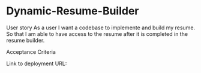 # Dynamic-Resume-Builder
User story 
As a user I want a codebase to implemente and build my resume. 
So that I am able to have access to the resume after it is completed in the resume builder.




Acceptance Criteria






Link to deployment URL:

